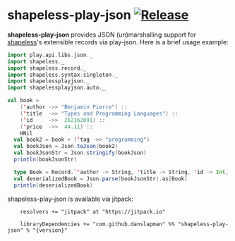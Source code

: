 shapeless-play-json [![Release](https://jitpack.io/v/danslapman/shapeless-play-json.svg)](https://jitpack.io/#danslapman/shapeless-play-json)
=========

**shapeless-play-json** provides JSON (un)marshalling support for [shapeless](https://github.com/milessabin/shapeless)'s extensible records via play-json.
Here is a brief usage example:
```scala
import play.api.libs.json._
import shapeless._
import shapeless.record._
import shapeless.syntax.singleton._
import shapelessplayjson._
import shapelessplayjson.auto._

val book =
    ('author ->> "Benjamin Pierce") ::
    ('title  ->> "Types and Programming Languages") ::
    ('id     ->>  262162091) ::
    ('price  ->>  44.11) ::
    HNil
  val book2 = book + ('tag ->> "programming")
  val bookJson = Json.toJson(book2)
  val bookJsonStr = Json.stringify(bookJson)
  println(bookJsonStr)

  type Book = Record.`'author -> String, 'title -> String, 'id -> Int, 'price -> Double`.T
  val deserializedBook = Json.parse(bookJsonStr).as[Book]
  println(deserializedBook)
```

shapeless-play-json is available via jitpack:
```
    resolvers += "jitpack" at "https://jitpack.io"

    libraryDependencies += "com.github.danslapman" %% "shapeless-play-json" % "{version}"
```